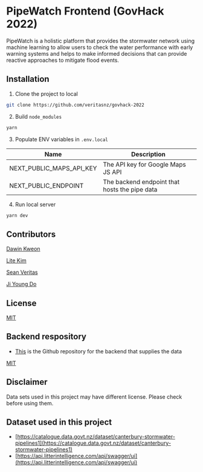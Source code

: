 # PipeWatch Frontend (GovHack 2022)

PipeWatch is a holistic platform that provides the stormwater network using machine learning to allow users to check the water performance with early warning systems and helps to make informed decisions that can provide reactive approaches to mitigate flood events.

## Installation

1. Clone the project to local

```bash
git clone https://github.com/veritasnz/govhack-2022
```

2. Build `node_modules`

```bash
yarn
```

3. Populate ENV variables in `.env.local`

| Name                     | Description                                   |
| ------------------------ | --------------------------------------------- |
| NEXT_PUBLIC_MAPS_API_KEY | The API key for Google Maps JS API            |
| NEXT_PUBLIC_ENDPOINT     | The backend endpoint that hosts the pipe data |

4. Run local server

```bash
yarn dev
```

## Contributors

[Dawin Kweon](https://github.com/dawinkweon)

[Lite Kim](https://github.com/94lite)

[Sean Veritas](https://github.com/veritasnz)

[Ji Young Do](https://github.com/dojiyoung)

## License

[MIT](https://choosealicense.com/licenses/mit/)

## Backend respository

- [This](https://github.com/CheeseStick/govhack-2022-backend) is the Github repository for the backend that supplies the data

[MIT](https://choosealicense.com/licenses/mit/)

## Disclaimer

Data sets used in this project may have different license. Please check before using them.

## Dataset used in this project

- [https://catalogue.data.govt.nz/dataset/canterbury-stormwater-pipelines1](https://catalogue.data.govt.nz/dataset/canterbury-stormwater-pipelines1)
- [https://api.litterintelligence.com/api/swagger/ui](https://api.litterintelligence.com/api/swagger/ui)

